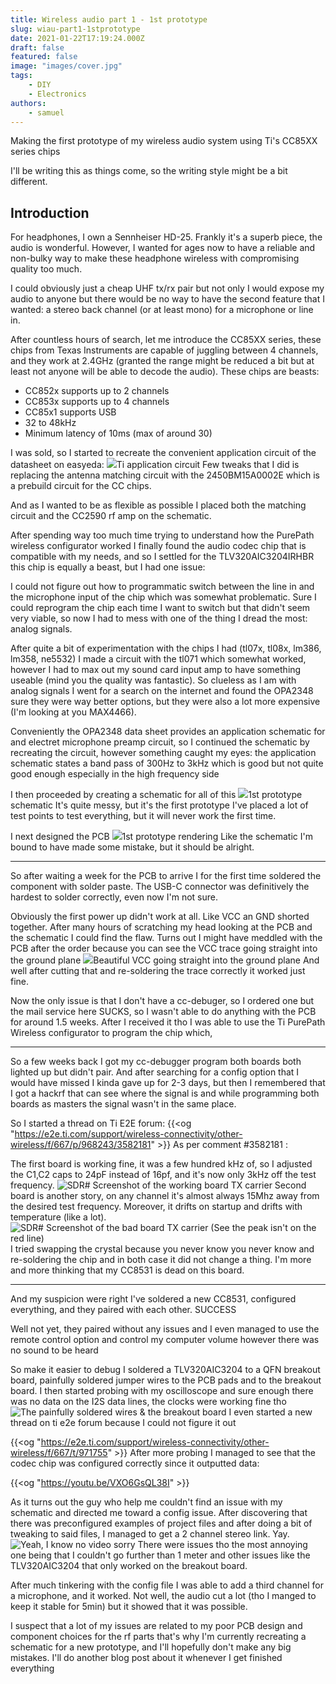 ```yaml
---
title: Wireless audio part 1 - 1st prototype
slug: wiau-part1-1stprototype
date: 2021-01-22T17:19:24.000Z
draft: false
featured: false
image: "images/cover.jpg"
tags:
    - DIY
    - Electronics
authors:
    - samuel
---
```


Making the first prototype of my wireless audio system using Ti's CC85XX series chips

<!--more-->

I'll be writing this as things come, so the writing style might be a bit different.

## Introduction

For headphones, I own a Sennheiser HD-25. Frankly it's a superb piece, the audio is wonderful. However, I wanted for ages now to have a reliable and non-bulky way to make these headphone wireless with compromising quality too much.

I could obviously just a cheap UHF tx/rx pair but not only I would expose my audio to anyone but there would be no way to have the second feature that I wanted: a stereo back channel (or at least mono) for a microphone or line in.

After countless hours of search, let me introduce the CC85XX series, these chips from Texas Instruments are capable of juggling between 4 channels, and they work at 2.4GHz (granted the range might be reduced a bit but at least not anyone will be able to decode the audio). These chips are beasts:

- CC852x supports up to 2 channels 
- CC853x supports up to 4 channels
- CC85x1 supports USB
- 32 to 48kHz
- Minimum latency of 10ms (max of around 30)

I was sold, so I started to recreate the convenient application circuit of the datasheet on easyeda:
![](https://data.thestaticturtle.fr/blog/2020/12/image.png)Ti application circuit
Few tweaks that I did is replacing the antenna matching circuit with the 2450BM15A0002E which is a prebuild circuit for the CC chips.

And as I wanted to be as flexible as possible I placed both the matching circuit and the CC2590 rf amp on the schematic.

After spending way too much time trying to understand how the PurePath wireless configurator worked I finally found the audio codec chip that is compatible with my needs, and so I settled for the TLV320AIC3204IRHBR this chip is equally a beast, but I had one issue:

I could not figure out how to programmatic switch between the line in and the microphone input of the chip which was somewhat problematic. Sure I could reprogram the chip each time I want to switch but that didn't seem very viable, so now I had to mess with one of the thing I dread the most: analog signals.

After quite a bit of experimentation with the chips I had (tl07x, tl08x, lm386, lm358, ne5532) I made a circuit with the tl071 which somewhat worked, however I had to max out my sound card input amp to have something useable (mind you the quality was fantastic). So clueless as I am with analog signals I went for a search on the internet and found the OPA2348 sure they were way better options, but they were also a lot more expensive (I'm looking at you MAX4466).

Conveniently the OPA2348 data sheet provides an application schematic for and electret microphone preamp circuit, so I continued the schematic by recreating the circuit, however something caught my eyes: the application schematic states a band pass of 300Hz to 3kHz which is good but not quite good enough especially in the high frequency side

I then proceeded by creating a schematic for all of this
![](https://data.thestaticturtle.fr/ShareX/2023/04/07/Schematic_CC8531_Breakout_2020-12-28_16-37-34%20%281%29.png)1st prototype schematic
It's quite messy, but it's the first prototype I've placed a lot of test points to test everything, but it will never work the first time.

I next designed the PCB
![](https://data.thestaticturtle.fr/blog/2020/12/image-1.png)1st prototype rendering
Like the schematic I'm bound to have made some mistake, but it should be alright.

---

So after waiting a week for the PCB to arrive I for the first time soldered the component with solder paste. The USB-C connector was definitively the hardest to solder correctly, even now I'm not sure.

Obviously the first power up didn't work at all. Like VCC an GND shorted together. After many hours of scratching my head looking at the PCB and the schematic I could find the flaw. Turns out I might have meddled with the PCB after the order because you can see the VCC trace going straight into the ground plane
![](https://data.thestaticturtle.fr/blog/2020/12/image-2.png)Beautiful VCC going straight into the ground plane
And well after cutting that and re-soldering the trace correctly it worked just fine.

Now the only issue is that I don't have a cc-debuger, so I ordered one but the mail service here SUCKS, so I wasn't able to do anything with the PCB for around 1.5 weeks. After I received it tho I was able to use the Ti PurePath Wireless configurator to program the chip which,

---

So a few weeks back I got my cc-debugger program both boards both lighted up but didn't pair. And after searching for a config option that I would have missed I kinda gave up for 2-3 days, but then I remembered that I got a hackrf that can see where the signal is and while programming both boards as masters the signal wasn't in the same place.

So I started a thread on Ti E2E forum:
{{<og "https://e2e.ti.com/support/wireless-connectivity/other-wireless/f/667/p/968243/3582181" >}}
As per comment #3582181 :

The first board is working fine, it was a few hundred kHz of, so I adjusted the C1,C2 caps to 24pF instead of 16pf, and it's now only 3kHz off the test frequency.
![SDR# Screenshot of the working board TX carrier](https://data.thestaticturtle.fr/blog/2021/01/SDRSharp_2021-01-09_13-23-56.png)
Second board is another story, on any channel it's almost always 15Mhz away from the desired test frequency. Moreover, it drifts on startup and drifts with temperature (like a lot). 
![SDR# Screenshot of the bad board TX carrier (See the peak isn't on the red line)](https://data.thestaticturtle.fr/blog/2021/01/SDRSharp_2021-01-09_13-13-55.png)
I tried swapping the crystal because you never know you never know and re-soldering the chip and in both case it did not change a thing. I'm more and more thinking that my CC8531 is dead on this board.

---

And my suspicion were right I've soldered a new CC8531, configured everything, and they paired with each other. SUCCESS

Well not yet, they paired without any issues and I even managed to use the remote control option and control my computer volume however there was no sound to be heard

So make it easier to debug I soldered a TLV320AIC3204 to a QFN breakout board, painfully soldered jumper wires to the PCB pads and to the breakout board. I then started probing with my oscilloscope and sure enough there was no data on the I2S data lines, the clocks were working fine tho
![The painfully soldered wires & the breakout board](https://data.thestaticturtle.fr/blog/2021/01/IMG_20210118_160230---Copie.jpg)
I even started a new thread on ti e2e forum because I could not figure it out

{{<og "https://e2e.ti.com/support/wireless-connectivity/other-wireless/f/667/t/971755" >}}
After more probing I managed to see that the codec chip was configured correctly since it outputted data:

{{<og "https://youtu.be/VXO6GsQL38I" >}}

As it turns out the guy who help me couldn't find an issue with my schematic and directed me toward a config issue. After discovering that there was preconfigured examples of project files and after doing a bit of tweaking to said files, I managed to get a 2 channel stereo link. Yay.
![Yeah, I know no video sorry](https://data.thestaticturtle.fr/blog/2021/01/IMG_20210121_031500.jpg)
There were issues tho the most annoying one being that I couldn't go further than 1 meter and other issues like the TLV320AIC3204 that only worked on the breakout board.

After much tinkering with the config file I was able to add a third channel for a microphone, and it worked. Not well, the audio cut a lot (tho I manged to keep it stable for 5min) but it showed that it was possible.

I suspect that a lot of my issues are related to my poor PCB design and component choices for the rf parts that's why I'm currently recreating a schematic for a new prototype, and I'll hopefully don't make any big mistakes. I'll do another blog post about it whenever I get finished everything
